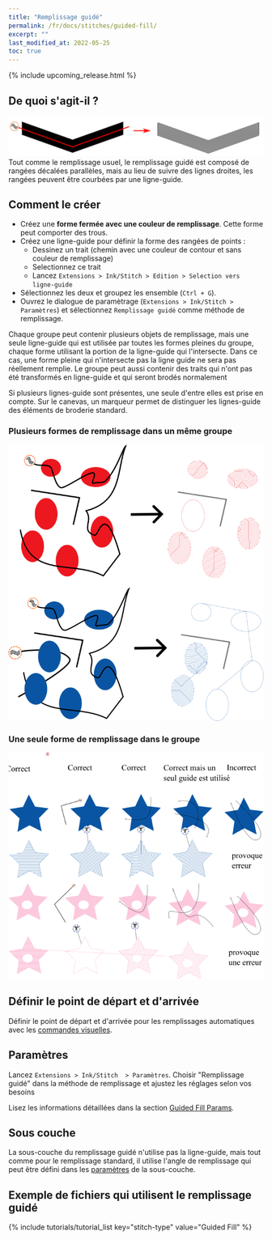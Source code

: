 ```yaml
---
title: "Remplissage guidé"
permalink: /fr/docs/stitches/guided-fill/
excerpt: ""
last_modified_at: 2022-05-25
toc: true
---
```

{% include upcoming_release.html %}

## De quoi s'agit-il ?



![Fill stitch detail](/assets/images/docs/guided-fill-detail.jpg)
Tout comme le remplissage usuel, le remplissage guidé est composé de rangées décalées parallèles, mais au lieu de suivre des lignes droites,  les rangées peuvent être courbées par une ligne-guide.

## Comment le créer

* Créez une **forme fermée avec une couleur de remplissage**. Cette forme  peut comporter des trous.
* Créez une ligne-guide pour définir la forme des rangées de points :
    * Dessinez un trait (chemin avec une couleur de contour et sans couleur de remplissage)
    * Selectionnez ce trait
    * Lancez `Extensions > Ink/Stitch > Edition > Selection vers ligne-guide`
* Sélectionnez les deux et groupez les ensemble (`Ctrl + G`).
* Ouvrez le dialogue de paramètrage (`Extensions > Ink/Stitch > Paramètres`) et sélectionnez `Remplissage guidé` comme méthode de remplissage.

Chaque groupe peut contenir plusieurs objets de remplissage, mais une seule ligne-guide qui est utilisée par toutes les formes pleines du groupe, 
chaque forme utilisant la portion de la ligne-guide qui l'intersecte. Dans ce cas, une forme pleine qui n'intersecte pas la ligne guide ne sera pas réellement remplie. Le groupe peut aussi contenir des traits qui n'ont pas été transformés en ligne-guide et qui seront brodés normalement

Si plusieurs lignes-guide sont présentes, une seule d'entre elles est prise en compte. Sur le canevas, un marqueur permet de distinguer les lignes-guide des éléments de broderie standard.

### Plusieurs formes de remplissage dans un même groupe

![Guided Fill Group](/assets/images/docs/guided-fill-group.png)

### Une seule forme de remplissage dans le groupe

![Guided Fill One in a Group](/assets/images/docs/fr/guided-fill-single-fr.png)

## Définir le point de départ et d'arrivée
Définir le point de départ et d'arrivée pour les remplissages automatiques avec les [commandes visuelles](/fr/docs/commands/).

## Paramètres

Lancez `Extensions > Ink/Stitch  > Paramètres`. Choisir "Remplissage guidé" dans la méthode de remplissage et ajustez les réglages selon vos besoins

Lisez les informations détaillées dans la section  [Guided Fill Params](/docs/fr/params/).

## Sous couche

La sous-couche du remplissage guidé  n'utilise pas la ligne-guide, mais tout comme pour le remplissage standard, il utilise l'angle de remplissage qui peut être défini dans les 
[paramètres](/docs/params/#fill-underlay) de la sous-couche.
##  Exemple de fichiers qui utilisent le remplissage guidé
{% include tutorials/tutorial_list key="stitch-type" value="Guided Fill" %}
